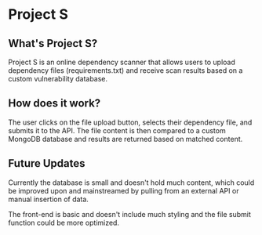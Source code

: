 # Project S

## What's Project S?
Project S is an online dependency scanner that allows users to upload dependency files (requirements.txt) and receive scan results based on a custom vulnerability database.

## How does it work?
The user clicks on the file upload button, selects their dependency file, and submits it to the API. The file content is then compared to a custom MongoDB database and results are returned based on matched content.

## Future Updates
Currently the database is small and doesn't hold much content, which could be improved upon and mainstreamed by pulling from an external API or manual insertion of data. 

The front-end is basic and doesn't include much styling and the file submit function could be more optimized.
